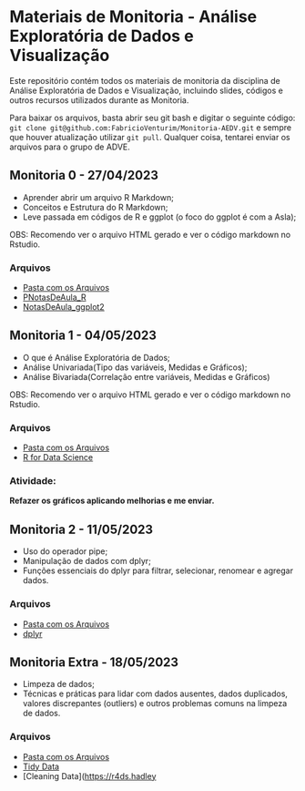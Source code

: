 # Materiais de Monitoria - Análise Exploratória de Dados e Visualização

Este repositório contém todos os materiais de monitoria da disciplina de Análise Exploratória de Dados e Visualização, incluindo slides, códigos e outros recursos utilizados durante as Monitoria.

Para baixar os arquivos, basta abrir seu git bash e digitar o seguinte código: `git clone git@github.com:FabricioVenturim/Monitoria-AEDV.git` e sempre que houver atualização utilizar `git pull`. Qualquer coisa, tentarei enviar os arquivos para o grupo de ADVE.

## Monitoria 0 - 27/04/2023

- Aprender abrir um arquivo R Markdown;
- Conceitos e Estrutura do R Markdown;
- Leve passada em códigos de R e ggplot (o foco do ggplot é com a Asla);

OBS: Recomendo ver o arquivo HTML gerado e ver o código markdown no Rstudio.

### Arquivos

- [Pasta com os Arquivos](https://github.com/FabricioVenturim/Monitoria-AEDV/tree/main/Monitoria%200%20-%20markdown)
- [PNotasDeAula_R](https://ss.cursos.fgv.br/d2l/le/content/137377/viewContent/1801445/View)
- [NotasDeAula_ggplot2](https://ss.cursos.fgv.br/d2l/le/content/137377/viewContent/1801447/View)

## Monitoria 1 - 04/05/2023

- O que é Análise Exploratória de Dados;
- Análise Univariada(Tipo das variáveis, Medidas e Gráficos);
- Análise Bivariada(Correlação entre variáveis, Medidas e Gráficos)

OBS: Recomendo ver o arquivo HTML gerado e ver o código markdown no Rstudio.


### Arquivos

- [Pasta com os Arquivos](https://github.com/FabricioVenturim/Monitoria-AEDV/tree/main/Monitoria%201)
- [R for Data Science](https://r4ds.hadley.nz/eda)

### Atividade:

**Refazer os gráficos aplicando melhorias e me enviar.**

## Monitoria 2 - 11/05/2023

- Uso do operador pipe;
- Manipulação de dados com dplyr;
- Funções essenciais do dplyr para filtrar, selecionar, renomear e agregar dados.

### Arquivos

- [Pasta com os Arquivos](https://github.com/FabricioVenturim/Monitoria-AEDV/tree/main/Monitoria%202%20-%20Dplyr)
- [dplyr](https://dplyr.tidyverse.org/)

## Monitoria Extra - 18/05/2023

- Limpeza de dados;
- Técnicas e práticas para lidar com dados ausentes, dados duplicados, valores discrepantes (outliers) e outros problemas comuns na limpeza de dados.

### Arquivos

- [Pasta com os Arquivos](https://github.com/FabricioVenturim/Monitoria-AEDV/tree/main/Monitoria%20Extra)
- [Tidy Data](https://r4ds.hadley.nz/tidy-data.html)
- [Cleaning Data](https://r4ds.hadley






